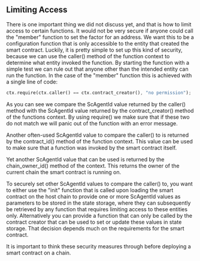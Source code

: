 ## Limiting Access

There is one important thing we did not discuss yet, and that is how to limit
access to certain functions. It would not be very secure if anyone could call
the "member" function to set the factor for an address. We want this to be a
configuration function that is only accessible to the entity that created the
smart contract. Luckily, it is pretty simple to set up this kind of security,
because we can use the caller() method of the function context to determine what
entity invoked the function. By starting the function with a simple test we can
rule out that anyone other than the intended entity can run the function. In the
case of the "member" function this is achieved with a single line of code:

```rust
ctx.require(ctx.caller() == ctx.contract_creator(), "no permission");
```

As you can see we compare the ScAgentId value returned by the caller() method
with the ScAgentId value returned by the contract_creator() method of the
functions context. By using require() we make sure that if these two do not
match we will panic out of the function with an error message.

Another often-used ScAgentId value to compare the caller() to is returned by the
contract_id() method of the function context. This value can be used to make
sure that a function was invoked by the smart contract itself.

Yet another ScAgentId value that can be used is returned by the chain_owner_id()
method of the context. This returns the owner of the current chain the smart
contract is running on.

To securely set other ScAgentId values to compare the caller() to, you want to
either use the "init" function that is called upon loading the smart contract on
the host chain to provide one or more ScAgentId values as parameters to be
stored in the state storage, where they can subsequently be retrieved by any
function that requires limiting access to these entities only. Alternatively you
can provide a function that can only be called by the contract creator that can
be used to set or update these values in state storage. That decision depends
much on the requirements for the smart contract.

It is important to think these security measures through before deploying a
smart contract on a chain.